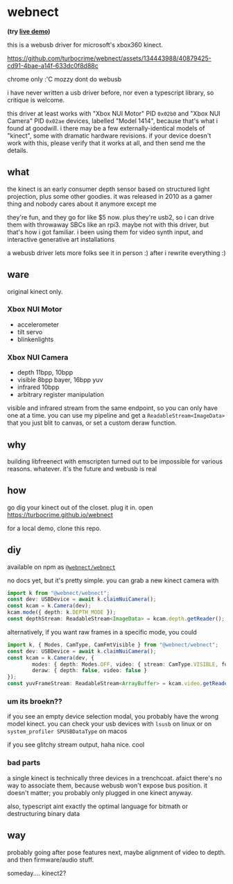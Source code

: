 # webnect

**(try [live demo](https://turbocrime.github.io/webnect/))**

this is a webusb driver for microsoft's xbox360 kinect.

<https://github.com/turbocrime/webnect/assets/134443988/40879425-cd91-4bae-a14f-633dc0f8d88c>

chrome only :'C mozzy dont do webusb

i have never written a usb driver before, nor even a typescript library, so critique is welcome.

this driver at least works with "Xbox NUI Motor" PID `0x02b0` and "Xbox NUI Camera" PID `0x02ae` devices, labelled "Model 1414", because that's what i found at goodwill. i there may be a few externally-identical models of "kinect", some with dramatic hardware revisions. if your device doesn't work with this, please verify that it works at all, and then send me the details.

## what

the kinect is an early consumer depth sensor based on structured light projection, plus some other goodies. it was released in 2010 as a gamer thing and nobody cares about it anymore except me

they're fun, and they go for like $5 now. plus they're usb2, so i can drive them with throwaway SBCs like an rpi3. maybe not with this driver, but that's how i got familiar. i been using them for video synth input, and interactive generative art installations

a webusb driver lets more folks see it in person :) after i rewrite everything :)

## ware

original kinect only.

### Xbox NUI Motor

* accelerometer
* tilt servo
* blinkenlights

### Xbox NUI Camera

* depth 11bpp, 10bpp
* visible 8bpp bayer, 16bpp yuv
* infrared 10bpp
* arbitrary register manipulation

visible and infrared stream from the same endpoint, so you can only have one at a time. you can use my pipeline and get a `ReadableStream<ImageData>` that you just blit to canvas, or set a custom deraw function.

## why

building libfreenect with emscripten turned out to be impossible for various reasons.  whatever. it's the future and webusb is real

## how

go dig your kinect out of the closet. plug it in. open <https://turbocrime.github.io/webnect>

for a local demo, clone this repo.

## diy

available on npm as [`@webnect/webnect`](https://www.npmjs.com/package/@webnect/webnect)

no docs yet, but it's pretty simple. you can grab a new kinect camera with

```typescript
import k from "@webnect/webnect";
const dev: USBDevice = await k.claimNuiCamera();
const kcam = k.Camera(dev);
kcam.mode({ depth: k.DEPTH_MODE });
const depthStream: ReadableStream<ImageData> = kcam.depth.getReader();
```

alternatively, if you want raw frames in a specific mode, you could

```typescript
import k, { Modes, CamType, CamFmtVisible } from "@webnect/webnect";
const dev: USBDevice = await k.claimNuiCamera();
const kcam = k.Camera(dev, {
        modes: { depth: Modes.OFF, video: { stream: CamType.VISIBLE, format: CamFmtVisible.YUV_16B } },
        deraw: { depth: false, video: false }
});
const yuvFrameStream: ReadableStream<ArrayBuffer> = kcam.video.getReader();
```

### um its broekn??

if you see an empty device selection modal, you probably have the wrong model kinect. you can check your usb devices with `lsusb` on linux or on `system_profiler SPUSBDataType` on macos

if you see glitchy stream output, haha nice. cool

### bad parts

a single kinect is technically three devices in a trenchcoat. afaict there's no way to associate them, because webusb won't expose bus position. it doesn't matter; you probably only plugged in one kinect anyway.

also, typescript aint exactly the optimal language for bitmath or destructuring binary data

## way

probably going after pose features next, maybe alignment of video to depth. and then firmware/audio stuff.

someday.... kinect2?
